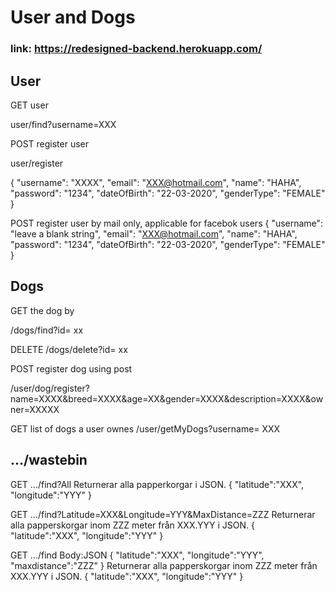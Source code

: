 # User and Dogs
### link: https://redesigned-backend.herokuapp.com/

## User

GET user

user/find?username=XXX

POST register user

user/register

{ 
	"username": "XXXX",
	"email": "XXX@hotmail.com",
	"name": "HAHA",
	"password": "1234",
	"dateOfBirth": "22-03-2020",
	"genderType": "FEMALE"
}

POST register user by mail only, applicable for facebok users
{ 
	"username": "leave a blank string",
	"email": "XXX@hotmail.com",
	"name": "HAHA",
	"password": "1234",
	"dateOfBirth": "22-03-2020",
	"genderType": "FEMALE"
}

## Dogs

GET  the dog by

/dogs/find?id= xx

DELETE
/dogs/delete?id= xx


POST register dog using post

/user/dog/register?name=XXXX&breed=XXXX&age=XX&gender=XXXX&description=XXXX&owner=XXXXX


GET list of dogs a user ownes
	/user/getMyDogs?username= XXX



## .../wastebin

GET .../find?All
	Returnerar alla papperkorgar i JSON.
	{
		"latitude":"XXX",
		"longitude":"YYY"
	}
	
GET .../find?Latitude=XXX&Longitude=YYY&MaxDistance=ZZZ
	Returnerar alla papperskorgar inom ZZZ meter från XXX.YYY i JSON.
	{
		"latitude":"XXX",
		"longitude":"YYY"
	}
	
GET .../find
	Body:JSON
	{
		"latitude":"XXX",
		"longitude":"YYY",
		"maxdistance":"ZZZ"
	}
	Returnerar alla papperskorgar inom ZZZ meter från XXX.YYY i JSON.
	{
		"latitude":"XXX",
		"longitude":"YYY"
	}
	
	
